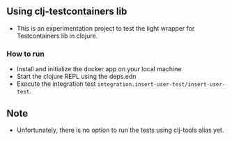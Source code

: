 ## Using clj-testcontainers lib

- This is an experimentation project to test the light wrapper for Testcontainers lib in clojure.

### How to run

- Install and initialize the docker app on your local machine
- Start the clojure REPL using the deps.edn
- Execute the integration test `integration.insert-user-test/insert-user-test`.

## Note

- Unfortunately, there is no option to run the tests using clj-tools alias yet.
